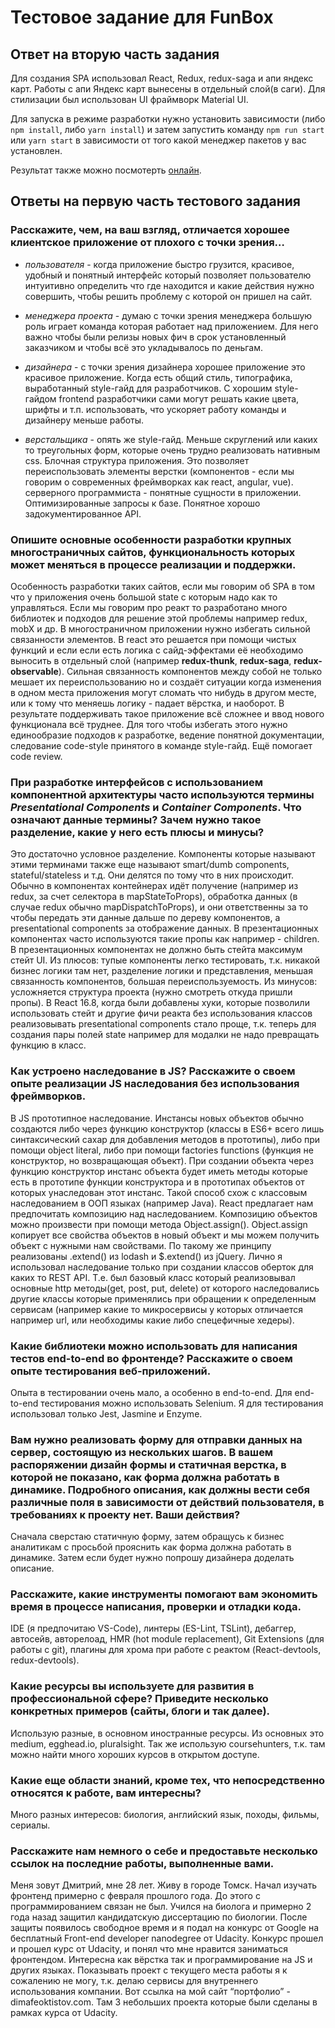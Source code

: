
# Тестовое задание для FunBox

## Ответ на вторую часть задания

Для создания SPA использовал React, Redux, redux-saga и апи яндекс карт. Работы с апи Яндекс карт вынесены в отдельный слой(в саги). Для стилизации был использован UI фраймворк Material UI.

Для запуска в режиме разработки нужно установить зависимости (либо `npm install`, либо `yarn install`) и затем запустить команду `npm run start` или `yarn start` в зависимости от того какой менеджер пакетов у вас установлен.

Результат также можно посмотерть [онлайн](https://dimafeoktistov.github.io/funbox-map/).

## Ответы на первую часть тестового задания

### Расскажите, чем, на ваш взгляд, отличается хорошее клиентское приложение от плохого с точки зрения…

- *пользователя* - когда приложение быстро грузится, красивое, удобный и понятный интерфейс который позволяет пользователю интуитивно определить что где находится и какие действия нужно совершить, чтобы решить проблему с которой он пришел на сайт.

- *менеджера проекта* - думаю с точки зрения менеджера большую роль играет команда которая работает над приложением. Для него важно чтобы были релизы новых фич в срок установленный заказчиком и чтобы всё это укладывалось по деньгам.

- *дизайнера* - с точки зрения дизайнера хорошее приложение это красивое приложение. Когда есть общий стиль, типографика, выработанный style-гайд для разработчиков. С хорошим style-гайдом frontend разработчики сами могут решать какие цвета, шрифты и т.п. использовать, что ускоряет работу команды и дизайнеру меньше работы.

- *верстальщика* - опять же style-гайд. Меньше скруглений или каких то треугольных форм, которые очень трудно реализовать нативным css. Блочная структура приложения. Это позволяет переиспользовать элементы верстки (компонентов - если мы говорим о современных фреймворках как react, angular, vue).
серверного программиста - понятные сущности в приложении. Оптимизированные запросы к базе. Понятное хорошо задокументированное API.

### Опишите основные особенности разработки крупных многостраничных сайтов, функциональность которых может меняться в процессе реализации и поддержки.

Особенность разработки таких сайтов, если мы говорим об SPA в том что у приложения очень большой state с которым надо как то управляться. Если мы говорим про реакт то разработано много библиотек и подходов для решение этой проблемы например redux, mobX и др. В многостраничном приложении нужно избегать сильной связанности элементов. В react это решается при помощи чистых функций и если если есть логика с сайд-эффектами её необходимо выносить в отдельный слой (например **redux-thunk**, **redux-saga**, **redux-observable**). Сильная связанность компонентов между собой не только мешает их переиспользованию но и создаёт ситуации когда изменения в одном места приложения могут сломать что нибудь в другом месте, или к тому что меняешь логику - падает вёрстка, и наоборот. В результате поддерживать такое приложение всё сложнее и ввод нового функционала всё труднее.
Для того чтобы избегать этого нужно единообразие подходов к разработке, ведение понятной документации, следование code-style принятого в команде style-гайд. Ещё помогает code review.

### При разработке интерфейсов с использованием компонентной архитектуры часто используются термины *Presentational Components* и *Container Components*. Что означают данные термины? Зачем нужно такое разделение, какие у него есть плюсы и минусы?

Это достаточно условное разделение. Компоненты которые называют этими терминами также еще называют smart/dumb components, stateful/stateless и т.д. Они делятся по тому что в них происходит. Обычно в компонентах контейнерах идёт получение (например из redux, за счет селектора в mapStateToProps), обработка данных (в случае redux обычно mapDispatchToProps), и они ответственны за то чтобы передать эти данные дальше по дереву компонентов, а presentational components за отображение данных. В презентационных компонентах часто используются такие пропы как например - children. В презентационных компонентах не должно быть стейта максимум стейт UI. Из плюсов: тупые компоненты легко тестировать, т.к. никакой бизнес логики там нет, разделение логики и представления, меньшая связанность компонентов, большая переиспользуемость. Из минусов: усложняется структура проекта (нужно смотреть откуда пришли пропы). В React 16.8, когда были добавлены хуки, которые позволили использовать стейт и другие фичи реакта без использования классов реализовывать presentational components стало проще, т.к. теперь для создания пары полей state например для модалки не надо превращать функцию в класс.

### Как устроено наследование в JS? Расскажите о своем опыте реализации JS наследования без использования фреймворков.

В JS прототипное наследование. Инстансы новых объектов обычно создаются либо через функцию конструктор (классы в ES6+ всего лишь синтаксический сахар для добавления методов в прототипы), либо при помощи object literal, либо при помощи factories functions (функция не конструктор, но возвращающая объект). При создании объекта через функцию конструктор инстанс объекта будет иметь методы которые есть в прототипе функции конструктора и в прототипах объектов от которых унаследован этот инстанс. Такой способ схож с классовым наследованием в ООП языках (например Java). React предлагает нам предпочитать композицию над наследованием. Композицию объектов можно произвести при помощи метода Object.assign(). Object.assign копирует все свойства объектов в новый объект и мы можем получить объект с нужными нам свойствами. По такому же принципу реализованы .extend() из lodash и $.extend() из jQuery.
Лично я использовал наследование только при создании классов оберток для каких то REST API. Т.е. был базовый класс который реализовывал основные http методы(get, post, put, delete) от которого наследовались другие классы которые применялись при обращении к определенным сервисам (например какие то микросервисы у которых отличается например url, или необходимы какие либо спецефичные хедеры).

### Какие библиотеки можно использовать для написания тестов end-to-end во фронтенде? Расскажите о своем опыте тестирования веб-приложений.

Опыта в тестировании очень мало, а особенно в end-to-end. Для end-to-end тестирования можно использовать Selenium. Я для тестирования использовал только Jest, Jasmine и Enzyme.

### Вам нужно реализовать форму для отправки данных на сервер, состоящую из нескольких шагов. В вашем распоряжении дизайн формы и статичная верстка, в которой не показано, как форма должна работать в динамике. Подробного описания, как должны вести себя различные поля в зависимости от действий пользователя, в требованиях к проекту нет. Ваши действия?

Сначала сверстаю статичную форму, затем обращусь к бизнес аналитикам с просьбой прояснить как форма должна работать в динамике. Затем если будет нужно попрошу дизайнера доделать описание.

### Расскажите, какие инструменты помогают вам экономить время в процессе написания, проверки и отладки кода.

IDE (я предпочитаю VS-Code), линтеры (ES-Lint, TSLint), дебаггер, автосейв, авторелоад, HMR (hot module replacement), Git Extensions (для работы с git), плагины для хрома при работе с реактом (React-devtools, redux-devtools).

### Какие ресурсы вы используете для развития в профессиональной сфере? Приведите несколько конкретных примеров (сайты, блоги и так далее).

Использую разные, в основном иностранные ресурсы. Из основных это medium, egghead.io, pluralsight. Так же использую coursehunters, т.к. там можно найти много хороших курсов в открытом доступе.

### Какие еще области знаний, кроме тех, что непосредственно относятся к работе, вам интересны?

Много разных интересов: биология, английский язык, походы, фильмы, сериалы.

### Расскажите нам немного о себе и предоставьте несколько ссылок на последние работы, выполненные вами.

Меня зовут Дмитрий, мне 28 лет. Живу в городе Томск. Начал изучать фронтенд примерно с февраля прошлого года. До этого с программированием связан не был. Учился на биолога и примерно 2 года назад защитил кандидатскую диссертацию по биологии. После защиты появилось свободное время и я подал на конкурс от Google на бесплатный Front-end developer nanodegree от Udacity. Конкурс прошел и прошел курс от Udacity, и понял что мне нравится заниматься фронтендом. Интересна как вёрстка так и программирование на JS и других языках.
Показывать проект с текущего места работы я к сожалению не могу, т.к. делаю сервисы для внутреннего использования компании. Вот ссылка на мой сайт “портфолио” - dimafeoktistov.com. Там 3 небольших проекта которые были сделаны в рамках курса от Udacity.
